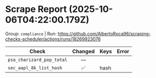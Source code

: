 # Scrape Report (2025-10-06T04:22:00.179Z)

Group: `compliance`  |  Run: https://github.com/AlbertoRoca96/scraping-checks-scheduler/actions/runs/18269923076

| Check | Changed | Keys | Error |
|---|:---:|:--|:--|
| `psa_charizard_pop_total` | — |  |  |
| `sec_aapl_8k_list_hash` | ✅ | hash |  |
